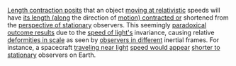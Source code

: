 
[Length contraction posits](1/2/3/2/1/3/.Length%20Contraction) that an object [moving at relativistic](1/2/3/2/3/3/.Relative%20Velocities) speeds will have [its length (along](1/2/1/3/1/2/1/1/.Length) the direction of [motion) contracted or](1/2/1/3/1/1/3/3/2/.Time%20Contraction) shortened from the [perspective of stationary](1/2/1/2/3/3/1/2/2/.Perspective) observers. This seemingly [paradoxical outcome results](3/3/2/2/3/3/2/.Paradox) due to the [speed of light's](1/3/1/1/3/3/2/.Light%20Speed) invariance, causing relative [deformities in scale](1/2/1/3/2/3/.Scaling) as seen by [observers in different](3/3/2/3/2/3/_Performer-Observer) inertial frames. For instance, a spacecraft [traveling near light](1/3/1/1/3/1/.Special%20Relativity) [speed would appear](1/2/3/1/3/.Speed) [shorter to stationary](3/1/1/3/1/1/_Stationary-Mobile) observers on Earth.

